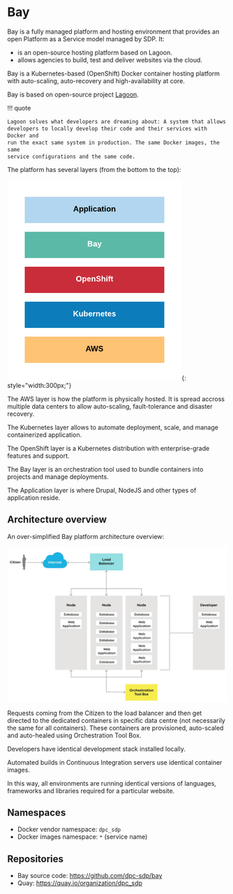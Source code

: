 # Bay

Bay is a fully managed platform and hosting environment that provides an open
Platform as a Service model managed by SDP. It:
- is an open-source hosting platform based on Lagoon.
- allows agencies to build, test and deliver websites via the cloud.

Bay is a Kubernetes-based (OpenShift) Docker container hosting platform with
auto-scaling, auto-recovery and high-availability at core.

Bay is based on open-source project [Lagoon](https://github.com/amazeeio/lagoon).

!!! quote

    Lagoon solves what developers are dreaming about: A system that allows
    developers to locally develop their code and their services with Docker and
    run the exact same system in production. The same Docker images, the same
    service configurations and the same code.

The platform has several layers (from the bottom to the top):

![Bay stack](../assets/bay-stack.png){: style="width:300px;"}

The AWS layer is how the platform is physically hosted. It is spread accross 
multiple data centers to allow auto-scaling, fault-tolerance and disaster 
recovery.

The Kubernetes layer allows to automate deployment, scale, and manage 
containerized application.

The OpenShift layer is a Kubernetes distribution with enterprise-grade 
features and support.

The Bay layer is an orchestration tool used to bundle containers into projects
and manage deployments.

The Application layer is where Drupal, NodeJS and other types of application 
reside.  

## Architecture overview  

An over-simplified Bay platform architecture overview:

![Bay components](../assets/bay-architecture.jpg)

Requests coming from the Citizen to the load balancer and then get directed 
to the dedicated containers in specific data centre (not necessarily the same
for all containers). These containers are provisioned, auto-scaled and 
auto-healed using Orchestration Tool Box.

Developers have identical development stack installed locally.

Automated builds in Continuous Integration servers use identical container 
images.

In this way, all environments are running identical versions of 
languages, frameworks and libraries required for a particular website.   

## Namespaces
- Docker vendor namespace: `dpc_sdp`
- Docker images namespace: `*` (service name)

## Repositories
- Bay source code: https://github.com/dpc-sdp/bay
- Quay: https://quay.io/organization/dpc_sdp
